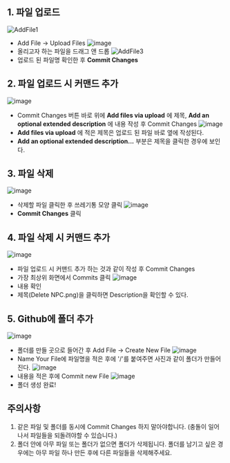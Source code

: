 ## 1. 파일 업로드
![AddFile1](https://user-images.githubusercontent.com/54883267/190848958-ce31e5be-4e67-47dc-a9f4-7a0a331a1154.png)
- Add File -> Upload Files
![image](https://user-images.githubusercontent.com/54883267/190849077-2b4d30a2-34f8-4008-a05d-917991c3cef7.png)
- 올리고자 하는 파일을 드래그 앤 드롭
![AddFile3](https://user-images.githubusercontent.com/54883267/190849155-6128073a-6e8c-40e5-90cd-1722f8ffc9a6.png)
- 업로드 된 파일명 확인한 후 __Commit Changes__

## 2. 파일 업로드 시 커맨드 추가
![image](https://user-images.githubusercontent.com/54883267/190849429-346f6b38-102a-427e-9dbe-2250bb365c10.png)
- Commit Changes 버튼 바로 위에 __Add files via upload__ 에 제목, __Add an optional extended description__ 에 내용 작성 후 Commit Changes
![image](https://user-images.githubusercontent.com/54883267/190849508-e3fedd24-596a-425c-89c9-6ba2f5ba776e.png)
- __Add files via upload__ 에 적은 제목은 업로드 된 파일 바로 옆에 작성된다.
- __Add an optional extended description...__ 부분은 제목을 클릭한 경우에 보인다.

## 3. 파일 삭제
![image](https://user-images.githubusercontent.com/54883267/190849301-2cd887e6-0d44-47a1-8510-bde21bb4030e.png)
- 삭제할 파일 클릭한 후 쓰레기통 모양 클릭
![image](https://user-images.githubusercontent.com/54883267/190849334-68d402ff-ceae-4d61-a29d-ba5fffd94594.png)
- __Commit Changes__ 클릭

## 4. 파일 삭제 시 커맨드 추가
![image](https://user-images.githubusercontent.com/54883267/190849767-a8da3c0e-19d5-41cd-bbc2-f28b17f7184c.png)
- 파일 업로드 시 커맨드 추가 하는 것과 같이 작성 후 Commit Changes
- 가장 최상위 화면에서 Commits 클릭
![image](https://user-images.githubusercontent.com/54883267/190849808-38ee1231-6efe-4f27-a9d2-b36cf8d61cfb.png)
- 내용 확인
- 제목(Delete NPC.png)을 클릭하면 Description을 확인할 수 있다. 

## 5. Github에 폴더 추가
![image](https://user-images.githubusercontent.com/54883267/190849949-0442e483-7a76-4d66-a5dc-846673353c7b.png)
- 폴더를 만들 곳으로 들어간 후 Add File -> Create New File
![image](https://user-images.githubusercontent.com/54883267/190849997-c32dd79e-84f1-48c2-86cc-d3c9a5fbeae3.png)
- Name Your File에 파일명을 적은 후에 '/'를 붙여주면 사진과 같이 폴더가 만들어진다.
![image](https://user-images.githubusercontent.com/54883267/190850056-e5ce89e0-8c87-43ac-9df9-0bdfb5efa1e3.png)
- 내용을 적은 후에 Commit new File
![image](https://user-images.githubusercontent.com/54883267/190850087-29e31d5d-7ff3-478b-bcd7-92611a1f784f.png)
- 폴더 생성 완료!

## 주의사항
1. 같은 파일 및 폴더를 동시에 Commit Changes 하지 말아야합니다. (충돌이 일어나서 파일들을 되돌려야할 수 있습니다.)
2. 폴더 안에 아무 파일 또는 폴더가 없으면 폴더가 삭제됩니다. 폴더를 남기고 싶은 경우에는 아무 파일 하나 만든 후에 다른 파일들을 삭제해주세요.
